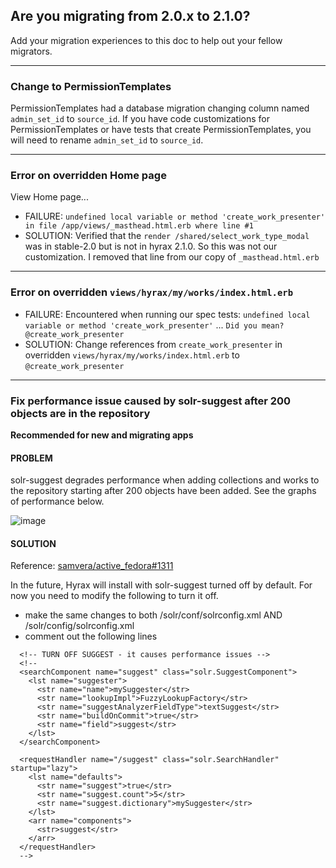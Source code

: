 ## Are you migrating from 2.0.x to 2.1.0?  

Add your migration experiences to this doc to help out your fellow migrators.

---

### Change to PermissionTemplates

PermissionTemplates had a database migration changing column named `admin_set_id` to `source_id`.  If you have code customizations for PermissionTemplates or have tests that create PermissionTemplates, you will need to rename `admin_set_id` to `source_id`.

---

### Error on overridden Home page

View Home page...

* FAILURE: `undefined local variable or method 'create_work_presenter' in file /app/views/_masthead.html.erb where line #1`
* SOLUTION:  Verified that the `render /shared/select_work_type_modal` was in stable-2.0 but is not in hyrax 2.1.0.  So this was not our customization.  I removed that line from our copy of `_masthead.html.erb`

---

### Error on overridden `views/hyrax/my/works/index.html.erb`

* FAILURE: Encountered when running our spec tests: `undefined local variable or method 'create_work_presenter'` ... `Did you mean?  @create_work_presenter`
* SOLUTION: Change references from `create_work_presenter` in overridden `views/hyrax/my/works/index.html.erb` to `@create_work_presenter` 

---

### Fix performance issue caused by solr-suggest after 200 objects are in the repository

**Recommended for new and migrating apps**

#### PROBLEM
solr-suggest degrades performance when adding collections and works to the repository starting after 200 objects have been added.  See the graphs of performance below.

![image](https://user-images.githubusercontent.com/6855473/40363719-6096858e-5d9e-11e8-9a89-287ccdb44430.png)

#### SOLUTION
Reference:  [samvera/active_fedora#1311](https://github.com/samvera/active_fedora/pull/1311)

In the future, Hyrax will install with solr-suggest turned off by default.  For now you need to modify the following to turn it off.

* make the same changes to both /solr/conf/solrconfig.xml AND /solr/config/solrconfig.xml
* comment out the following lines

```
  <!-- TURN OFF SUGGEST - it causes performance issues -->
  <!--
  <searchComponent name="suggest" class="solr.SuggestComponent">
    <lst name="suggester">
      <str name="name">mySuggester</str>
      <str name="lookupImpl">FuzzyLookupFactory</str>
      <str name="suggestAnalyzerFieldType">textSuggest</str>
      <str name="buildOnCommit">true</str>
      <str name="field">suggest</str>
    </lst>
  </searchComponent>

  <requestHandler name="/suggest" class="solr.SearchHandler" startup="lazy">
    <lst name="defaults">
      <str name="suggest">true</str>
      <str name="suggest.count">5</str>
      <str name="suggest.dictionary">mySuggester</str>
    </lst>
    <arr name="components">
      <str>suggest</str>
    </arr>
  </requestHandler>
  -->
```